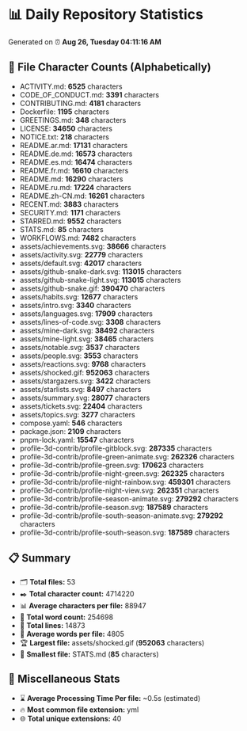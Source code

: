 # 📊 Daily Repository Statistics
Generated on ⏰ **Aug 26, Tuesday 04:11:16 AM**

## 📂 File Character Counts (Alphabetically)
- ACTIVITY.md: **6525** characters
- CODE_OF_CONDUCT.md: **3391** characters
- CONTRIBUTING.md: **4181** characters
- Dockerfile: **1195** characters
- GREETINGS.md: **348** characters
- LICENSE: **34650** characters
- NOTICE.txt: **218** characters
- README.ar.md: **17131** characters
- README.de.md: **16573** characters
- README.es.md: **16474** characters
- README.fr.md: **16610** characters
- README.md: **16290** characters
- README.ru.md: **17224** characters
- README.zh-CN.md: **16261** characters
- RECENT.md: **3883** characters
- SECURITY.md: **1171** characters
- STARRED.md: **9552** characters
- STATS.md: **85** characters
- WORKFLOWS.md: **7482** characters
- assets/achievements.svg: **38666** characters
- assets/activity.svg: **22779** characters
- assets/default.svg: **42017** characters
- assets/github-snake-dark.svg: **113015** characters
- assets/github-snake-light.svg: **113015** characters
- assets/github-snake.gif: **390470** characters
- assets/habits.svg: **12677** characters
- assets/intro.svg: **3340** characters
- assets/languages.svg: **17909** characters
- assets/lines-of-code.svg: **3308** characters
- assets/mine-dark.svg: **38492** characters
- assets/mine-light.svg: **38465** characters
- assets/notable.svg: **3537** characters
- assets/people.svg: **3553** characters
- assets/reactions.svg: **9768** characters
- assets/shocked.gif: **952063** characters
- assets/stargazers.svg: **3422** characters
- assets/starlists.svg: **8497** characters
- assets/summary.svg: **28077** characters
- assets/tickets.svg: **22404** characters
- assets/topics.svg: **3277** characters
- compose.yaml: **546** characters
- package.json: **2109** characters
- pnpm-lock.yaml: **15547** characters
- profile-3d-contrib/profile-gitblock.svg: **287335** characters
- profile-3d-contrib/profile-green-animate.svg: **262326** characters
- profile-3d-contrib/profile-green.svg: **170623** characters
- profile-3d-contrib/profile-night-green.svg: **262325** characters
- profile-3d-contrib/profile-night-rainbow.svg: **459301** characters
- profile-3d-contrib/profile-night-view.svg: **262351** characters
- profile-3d-contrib/profile-season-animate.svg: **279292** characters
- profile-3d-contrib/profile-season.svg: **187589** characters
- profile-3d-contrib/profile-south-season-animate.svg: **279292** characters
- profile-3d-contrib/profile-south-season.svg: **187589** characters

## 📋 Summary
- 🗂️ **Total files:** 53
- ✒️ **Total character count:** 4714220
- 📊 **Average characters per file:** 88947
- 📝 **Total word count:** 254698
- 🧾 **Total lines:** 14873
- 📐 **Average words per file:** 4805
- 🏆 **Largest file:** assets/shocked.gif (**952063** characters)
- 🥉 **Smallest file:** STATS.md (**85** characters)

## 🌟 Miscellaneous Stats
- ⌛ **Average Processing Time Per file:** ~0.5s (estimated)
- 🔥 **Most common file extension:** yml
- 🌐 **Total unique extensions:** 40
